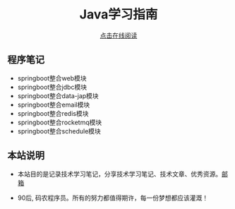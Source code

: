<h1 align="center">Java学习指南</h1>
 <p align="center">
<a href="https://ysshao.cn/Notes/#/" target="_self">点击在线阅读<br/></a>
</p>

## 程序笔记

- springboot整合web模块
- springboot整合jdbc模块
- springboot整合data-jap模块
- springboot整合email模块
- springboot整合redis模块
- springboot整合rocketmq模块
- springboot整合schedule模块

## 本站说明

- 本站目的是记录技术学习笔记，分享技术学习笔记、技术文章、优秀资源。[邮箱](allenshao9@163.com)

- 90后, 码农程序员。所有的努力都值得期许，每一份梦想都应该灌溉！
